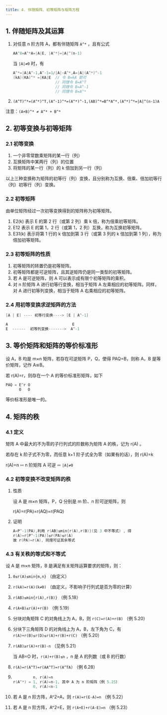 ```yaml
---
title: 4. 伴随矩阵、初等矩阵与矩阵方程
---
```


## 1. 伴随矩阵及其运算

1. 对任意 n 阶方阵 A，都有伴随矩阵 `A^*` ，且有公式

   ```c++
   AA^8=A^*A=|A|E, |A^*|=|A|^(n-1)
   ```

   当 `|A|≠0` 时，有

   ```c++
   A^*=|A|A^-1,A^-1=1/|A|·A^*,A=|A|(A^*)^-1
   (kA)(KA)^* =|KA|E  // 令 B=kA 即可
                      // 同理令 B=A^T
                      // 同理令 B=A^-1
                      // 同理令 B=A^*
   ```

2. `(A^T)^*=(A^*)^T,(A^-1)^*=(A^*)^-1,(AB)^*=B^*A^*,(A^*)^*=|A|^(n-1)A`

注意：`(A+B)^* ≠ A^* + B^*`

## 2. 初等变换与初等矩阵

### 2.1 初等变换

1. 一个非零常数乘矩阵的某一行（列）
2. 互换矩阵中某两行（列）的位置
3. 将矩阵的某一行（列）的 k 倍加到另一行（列）

以上三种变换称为矩阵的初等行（列）变换，且分别称为互换、倍乘、倍加初等行（列）初等行（列）变换。

### 2.2 初等矩阵

由单位矩阵经过一次初等变换得到的矩阵称为初等矩阵。

1. E2(k) 表示 E 的第 2 行（或第 2 列）乘 k 倍，称为倍乘初等矩阵。
2. E12 表示 E 的第 1，2 行（或第 1，2 列）互换，称为互换初等矩阵。
3. E31(k) 表示将第 1 行的 k 倍加到第 3 行（或第 3 列的 k 倍加到第 1 列），称为倍加初等矩阵。

### 2.3 初等矩阵的性质

1. 初等矩阵的转置仍是初等矩阵。
2. 初等矩阵都是可逆矩阵，且其逆矩阵仍是同一类型的初等矩阵。
3. 若 A 是可逆矩阵，则 A 可以表示成有限个初等矩阵的乘积。
4. 对 n 阶矩阵 A 进行初等行变换，相当于矩阵 A 左乘相应的初等矩阵。同样，对 A 进行初等列变换，相当于矩阵 A 右乘相应的初等矩阵。

### 2.4 用初等变换求逆矩阵的方法

```c++
[A | E] ---- 初等行变换----> [E | A^-1]

A                             E
E  ------  初等列变换------->  A^-1
```

## 3. 等价矩阵和矩阵的等价标准形

设 A，B 均是 m×n 矩阵，若存在可逆矩阵 P，Q，使得 PAQ=B，则称 A，B 是等价矩阵，记作 A≌B。

若 r(A)=r，则存在一个 A 的等价标准形矩阵，如下

```c++
PAQ = E^r O
      O   O
```

等价标准形是唯一的。

## 4. 矩阵的秩

### 4.1 定义

矩阵 A 中最大的不为零的子行列式的阶数称为矩阵 A 的秩，记为 r(A) 。

若存在 k 阶子式不为零，而任意 k+1 阶子式全为零（如果有的话），则 r(A)=k

r(A)=n ⇿ n 阶矩阵 A 可逆 ⇿ `|A|≠0`

### 4.2 初等变换不改变矩阵的秩

1. 性质

   设 A 是 m×n 矩阵，P，Q 分别是 m 阶、n 阶可逆矩阵，则

   r(A)=r(PA)=r(AQ)=r(PAQ)

2. 证明

   ```c++
   A=P^-1(PA),利用 r(AB)≤min{r(A),r(B)}(见 3 中不等式) , 得
   r(A)=r[P^-1(PA)]≤r(PA)≤r(A)
   故 r(PA)=r(A), 同理可证其余等式
   ```

### 4.3 有关秩的等式和不等式

设 A 是 m×n 矩阵，B 是满足有关矩阵运算要求的矩阵，则：

1. `0≤r(A)≤min{m,n}` （由定义）

2. `r(kA)=r(A)(k≠0)` （由定义，不影响子行列式是否为零的计算）

3. `r(AB)≤min{r(A),r(B)}` （例 5.18）

4. `r(A+B)≤r(A)+r(B)` （例 5.19）

5. 分块对角矩阵 C 的对角线上为 A，B，则 `r(C)=r(A)+r(B)` （例 5.20）

6. 分块下三角矩阵 D 的对角线上为 A，B，左下角为 C，有 `r(A)+r(B)≤r(D)≤r(A)+r(B)+r(C)` （例 5.20）

7. `r(AB)≥r(A)+r(B)-n` （见例 5.21）

   当 AB=O 时，`r(A)+r(B)≤n` ，n 是 A 的列数（或 B 的行数）

8. `r(A)=r(A^T)=r(AA^T)=r(A^TA)` （例 6.28）

9. ```c++
            n, r(A)=n
   r(A^*) = 1, r(A)=n-1, 其中 A 为 n 阶矩阵（例 5.25）
            0, r(A)<n-1
   ```

10. 若 A 是 n 阶方阵，A^2=A，则 `r(A)=r(E-A)=n` （例 5.22）

11. 若 A 是 n 阶方阵，A^2=E，则 `r(A+E)+r(A-E)=n` （例 5.23）

    